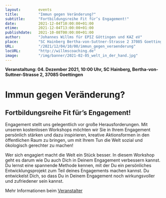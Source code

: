 ```yaml
---
layout:        events
title:         "Immun gegen Veränderung?"
subtitle:      "Fortbildungsreihe Fit für’s Engagement!"
date:          2021-12-04T10:00:00+01:00
etime:         2021-12-04T13:00:00+01:00
publishdate:   2021-10-08T00:00:00+01:00
author:        "Johannes Willms für EPIZ Göttingen und KAZ eV"
place:         "SC Hainberg Bertha-von-Suttner-Strasse 2 37085 Goettingen"
URL:           "/2021/12/04/10/00/immun_gegen_veraenderung"
locURL:        "http://willmscoaching.de"
image:         "/img/banner/2021-02-05_welt_in_der_hand.jpg"
---
```


**Veranstaltung: 04. Dezember 2021, 10:00 Uhr, SC Hainberg, Bertha-von-Suttner-Strasse 2, 37085 Goettingen**

Immun gegen Veränderung?
===========

Fortbildungsreihe Fit für’s Engagement!
-----------

Engagement stellt uns gelegentlich vor große Herausforderungen. Mit unseren kostenlosen Workshops möchten wir Sie in Ihrem Engagement persönlich stärken und dazu inspirieren, kreative Aktionsformen in den öffentlichen Raum zu bringen, um mit Ihrem Tun die Welt sozial und ökologisch gerechter zu machen!

Wer sich engagiert macht die Welt ein Stück besser. In diesem Workshop geht es darum wie Du auch Dich in Deinem Engagement verbessern kannst. Du lernst eine spannende Methode kennen, mit der Du
ein persönliches Entwicklungsprojekt zum Teil deines Engagements
machen kannst. Du entwickelst Dich, so dass Du in Deinem Engagement noch wirkungsvoller und zufriedener sein kannst.


Mehr Informationen beim [Veranstalter](http://willmscoaching.de)
